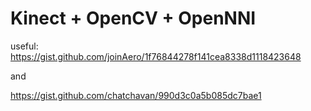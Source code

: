 # Kinect + OpenCV + OpenNNI
useful: https://gist.github.com/joinAero/1f76844278f141cea8338d1118423648

and

https://gist.github.com/chatchavan/990d3c0a5b085dc7bae1

